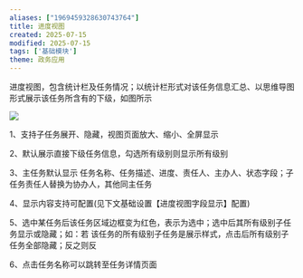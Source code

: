 ```yaml
---
aliases: ["1969459328630743764"]
title: 进度视图
created: 2025-07-15
modified: 2025-07-15
tags: ['基础模块']
theme: 政务应用
---
```


进度视图，包含统计栏及任务情况；以统计栏形式对该任务信息汇总、以思维导图形式展示该任务所含有的下级，如图所示

![](6d05cbdbc56b1260767162ff54a6d565.jpg)

1、支持子任务展开、隐藏，视图页面放大、缩小、全屏显示

2、默认展示直接下级任务信息，勾选所有级别则显示所有级别

3、主任务默认显示 任务名称、任务描述、进度、责任人、主办人、状态字段；子任务责任人替换为协办人，其他同主任务

4、显示内容支持可配置(见下文基础设置【进度视图字段显示】配置)

5、选中某任务后该任务区域边框变为红色，表示为选中；选中后其所有级别子任务显示或隐藏；如：若 该任务的所有级别子任务是展示样式，点击后所有级别子任务全部隐藏；反之则反

6、点击任务名称可以跳转至任务详情页面
